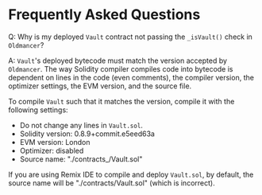 # Frequently Asked Questions

Q: Why is my deployed `Vault` contract not passing the `_isVault()` check in `Oldmancer`?

A: `Vault`'s deployed bytecode must match the version accepted by `Oldmancer`. The way Solidity compiler compiles code into bytecode is dependent on lines in the code (even comments), the compiler version, the optimizer settings, the EVM version, and the source file. 

To compile `Vault` such that it matches the version, compile it with the following settings:

- Do not change any lines in `Vault.sol`.
- Solidity version: 0.8.9+commit.e5eed63a
- EVM version: London
- Optimizer: disabled
- Source name: "./contracts_/Vault.sol"

If you are using Remix IDE to compile and deploy `Vault.sol`, by default, the source name will be "./contracts/Vault.sol" (which is incorrect).